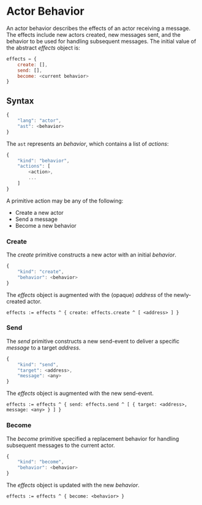 # Actor Behavior

An actor behavior describes the effects of an actor receiving a message. The effects include new actors created, new messages sent, and the behavior to be used for handling subsequent messages. The initial value of the abstract _effects_ object is:

```javascript
effects = {
    create: [],
    send: [],
    become: <current behavior>
}
```

## Syntax

```javascript
{
    "lang": "actor",
    "ast": <behavior>
}
```

The `ast` represents an _behavior_, which contains a list of _actions_:

```javascript
{
    "kind": "behavior",
    "actions": [
        <action>,
        ...
    ]
}
```

A primitive action may be any of the following:

  * Create a new actor
  * Send a message
  * Become a new behavior

### Create

The _create_ primitive constructs a new actor with an initial _behavior_.

```javascript
{
    "kind": "create",
    "behavior": <behavior>
}
````

The _effects_ object is augmented with the (opaque) _address_ of the newly-created actor.

```
effects := effects ^ { create: effects.create ^ [ <address> ] }
````

### Send

The _send_ primitive constructs a new send-event to deliver a specific _message_ to a target _address_.

```javascript
{
    "kind": "send",
    "target": <address>,
    "message": <any>
}
````

The _effects_ object is augmented with the new send-event.

```
effects := effects ^ { send: effects.send ^ [ { target: <address>, message: <any> } ] }
````

### Become

The _become_ primitive specified a replacement behavior for handling subsequent messages to the current actor.

```javascript
{
    "kind": "become",
    "behavior": <behavior>
}
````

The _effects_ object is updated with the new _behavior_.

```
effects := effects ^ { become: <behavior> }
````
